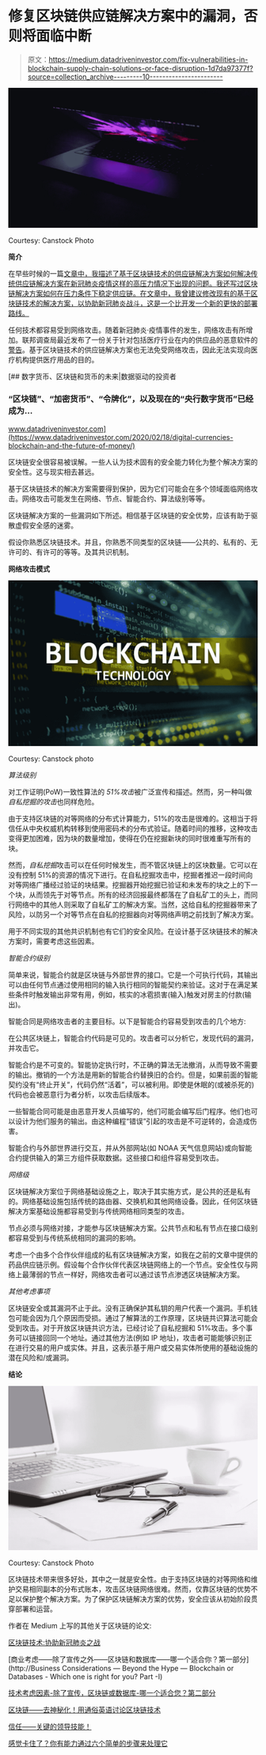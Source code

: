 # 修复区块链供应链解决方案中的漏洞，否则将面临中断

> 原文：<https://medium.datadriveninvestor.com/fix-vulnerabilities-in-blockchain-supply-chain-solutions-or-face-disruption-1d7da97377f?source=collection_archive---------10----------------------->

![](img/b58e947937496719eb65ac88d225fe1f.png)

Courtesy: Canstock Photo

**简介**

在早些时候的一篇[文章中，我描述了基于区块链技术的供应链解决方案如何解决传统供应链解决方案在新冠肺炎疫情这样的高压力情况下出现的问题。我还写过区块链解决方案如何在压力条件下稳定供应链。在文章中，我曾建议修改现有的基于区块链技术的解决方案，以协助新冠肺炎战斗，这是一个比开发一个新的更快的部署路线。](https://medium.com/datadriveninvestor/blockchain-technologies-assisting-with-the-covid-19-fight-d5a5f7975707)

任何技术都容易受到网络攻击。随着新冠肺炎·疫情事件的发生，网络攻击有所增加。联邦调查局最近发布了一份关于针对包括医疗行业在内的供应品的恶意软件的[警告](https://www.securityweek.com/fbi-warns-ongoing-kwampirs-attacks-targeting-global-industries)。基于区块链技术的供应链解决方案也无法免受网络攻击，因此无法实现向医疗机构提供医疗用品的目的。

[](https://www.datadriveninvestor.com/2020/02/18/digital-currencies-blockchain-and-the-future-of-money/) [## 数字货币、区块链和货币的未来|数据驱动的投资者

### “区块链”、“加密货币”、“令牌化”，以及现在的“央行数字货币”已经成为…

www.datadriveninvestor.com](https://www.datadriveninvestor.com/2020/02/18/digital-currencies-blockchain-and-the-future-of-money/) 

区块链安全很容易被误解。一些人认为技术固有的安全能力转化为整个解决方案的安全性。这与现实相去甚远。

基于区块链技术的解决方案需要得到保护，因为它们可能会在多个领域面临网络攻击。网络攻击可能发生在网络、节点、智能合约、算法级别等等。

区块链解决方案的一些漏洞如下所述。相信基于区块链的安全优势，应该有助于驱散虚假安全感的迷雾。

假设你熟悉区块链技术。并且，你熟悉不同类型的区块链——公共的、私有的、无许可的、有许可的等等。及其共识机制。

**网络攻击模式**

![](img/ea8973bc560c5357a919065b70a0f4a6.png)

Courtesy: Canstock photo

*算法级别*

对工作证明(PoW)一致性算法的 *51%攻击*被广泛宣传和描述。然而，另一种叫做*自私挖掘的攻击*也同样危险。

由于支持区块链的对等网络的分布式计算能力，51%的攻击是很难的。这相当于将信任从中央权威机构转移到使用密码术的分布式验证。随着时间的推移，这种攻击变得更加困难，因为块的数量增加，使得在仍在挖掘新块的同时很难重写所有的块。

然而，*自私挖掘*攻击可以在任何时候发生，而不管区块链上的区块数量。它可以在没有控制 51%的资源的情况下进行。在自私挖掘攻击中，挖掘者推迟一段时间向对等网络广播经过验证的块结果。挖掘器开始挖掘已验证和未发布的块之上的下一个块，从而领先于对等节点。所有的经济回报最终都落在了自私矿工的头上，而同行网络中的其他人则采取了自私矿工的解决方案。当然，这给自私的挖掘器带来了风险，以防另一个对等节点在自私的挖掘器向对等网络声明之前找到了解决方案。

用于不同实现的其他共识机制也有它们的安全风险。在设计基于区块链技术的解决方案时，需要考虑这些因素。

*智能合约级别*

简单来说，智能合约就是区块链与外部世界的接口。它是一个可执行代码，其输出可以由任何节点通过使用相同的输入执行相同的智能契约来验证。这对于在满足某些条件时触发输出非常有用，例如，核实的冰雹损害(输入)触发对房主的付款(输出)。

智能合同是网络攻击者的主要目标。以下是智能合约容易受到攻击的几个地方:

在公共区块链上，智能合约代码是可见的。攻击者可以分析它，发现代码的漏洞，并攻击它。

智能合约是不可变的。智能协定执行时，不正确的算法无法撤消，从而导致不需要的输出。撤销的一个方法是用新的智能合约替换旧的合约。但是，如果前面的智能契约没有“终止开关”，代码仍然“活着”，可以被利用。即使是休眠的(或被杀死的)代码也会被恶意行为者分析，以攻击后续版本。

一些智能合同可能是由恶意开发人员编写的，他们可能会编写后门程序。他们也可以设计为他们服务的输出。由这种编程“错误”引起的攻击是不可逆转的，会造成伤害。

智能合约与外部世界进行交互，并从外部网站(如 NOAA 天气信息网站)或向智能合约提供输入的第三方组件获取数据。这些接口和组件容易受到攻击。

*网络级*

区块链解决方案位于网络基础设施之上，取决于其实施方式，是公共的还是私有的。网络基础设施包括传统的路由器、交换机和其他网络设备。因此，任何区块链解决方案基础设施都容易受到与传统网络相同类型的攻击。

节点必须与网络对接，才能参与区块链解决方案。公共节点和私有节点在接口级别都容易受到与传统系统相同的漏洞的影响。

考虑一个由多个合作伙伴组成的私有区块链解决方案，如我在之前的文章中提供的药品供应链示例。假设每个合作伙伴代表区块链网络上的一个节点。安全性仅与网络上最薄弱的节点一样好，网络攻击者可以通过该节点渗透区块链解决方案。

*其他考虑事项*

区块链安全或其漏洞不止于此。没有正确保护其私钥的用户代表一个漏洞。手机钱包可能会因为几个原因而受损。通过了解算法的工作原理，区块链共识算法可能会受到攻击。对于开放区块链共识方法，已经讨论了自私挖掘和 51%攻击。多个事务可以链接回同一个地址。通过其他方法(例如 IP 地址)，攻击者可能能够识别正在进行交易的用户或实体。并且，这表示基于用户或交易实体所使用的基础设施的潜在风险和/或漏洞。

**结论**

![](img/a57dceacf41e1c0b3c1ffc7abee855e3.png)

Courtesy: Canstock Photo

区块链技术带来很多好处，其中之一就是安全性。由于支持区块链的对等网络和维护交易相同副本的分布式账本，攻击区块链网络很难。然而，仅靠区块链的优势不足以保护整个解决方案。为了保护区块链解决方案的优势，安全应该从初始阶段贯穿部署和运营。

作者在 Medium 上写的其他关于区块链的论文:

[区块链技术:协助新冠肺炎之战](https://medium.com/datadriveninvestor/blockchain-technologies-assisting-with-the-covid-19-fight-d5a5f7975707)

[商业考虑——除了宣传之外——区块链和数据库——哪一个适合你？第一部分](http://Business Considerations — Beyond the Hype — Blockchain or Databases - Which one is right for you? Part -I)

[技术考虑因素-除了宣传，区块链或数据库-哪一个适合您？第二部分](https://medium.com/@jpbatra25/technology-considerations-beyond-the-hype-blockchain-or-database-which-one-is-right-for-you-708e6a1b98d)

[区块链——去神秘化！用通俗英语讨论区块链技术](https://medium.com/swlh/blockchain-demystified-33e9737873d7)

[信任——关键的领导技能！](https://medium.com/swlh/trust-a-key-leadership-skills-c5eb5e15a588)

[感觉卡住了？你有能力通过六个简单的步骤来处理它](https://medium.com/swlh/trust-a-key-leadership-skills-c5eb5e15a588)